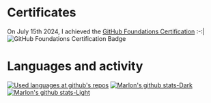 # Certificates
On July 15th 2024, I achieved the [GitHub Foundations Certification](https://www.credly.com/badges/35e1d8e6-698b-4227-92ff-b163d43d4c35/public_url) 
:-:|
![GitHub Foundations Certification Badge](https://images.credly.com/size/256x256/images/024d0122-724d-4c5a-bd83-cfe3c4b7a073/image.png)


# Languages and activity
[![Used languages at github's repos](https://github-readme-stats.vercel.app/api/top-langs/?username=marlonfolken&layout=compact&custom_title=Used%20languages&theme=highcontrast)](https://github.com/anuraghazra/github-readme-stats)  [![Marlon's github stats-Dark](https://github-readme-stats.vercel.app/api?username=marlonfolken&hide_rank=true&count_private=true&include_all_commits=true&custom_title=Latest%20activity%20at%20Github&show_icons=true&theme=highcontrast#gh-dark-mode-only)](https://github.com/anuraghazra/github-readme-stats#gh-dark-mode-only)
[![Marlon's github stats-Light](https://github-readme-stats.vercel.app/api?username=marlonfolken&hide_rank=true&count_private=true&include_all_commits=true&custom_title=Latest%20activity%20at%20Github&show_icons=true&theme=calm#gh-light-mode-only)](https://github.com/anuraghazra/github-readme-stats#gh-light-mode-only)
